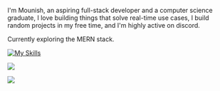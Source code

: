 I'm Mounish, an aspiring full-stack developer and a computer science graduate, I love building things that solve real-time use cases, I build random projects in my free time, and I'm highly active on discord.

Currently exploring the MERN stack.

[![My Skills](https://skillicons.dev/icons?i=c,cpp,python,js,react,tailwind,java,git,bash,mysql)](https://skillicons.dev)

![](https://dcbadge.limes.pink/api/shield/767721020588556319?style=flat)

[![](https://visitcount.itsvg.in/api?id=mounishvatti&icon=7&color=12)](https://visitcount.itsvg.in)


  


